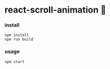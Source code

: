 # react-scroll-animation 👋

### install
<code>npm install <br/>npm run build</code>

### usage
<code>npm start</code>
